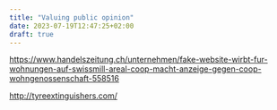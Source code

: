 ```yaml
---
title: "Valuing public opinion"
date: 2023-07-19T12:47:25+02:00
draft: true
---
```


https://www.handelszeitung.ch/unternehmen/fake-website-wirbt-fur-wohnungen-auf-swissmill-areal-coop-macht-anzeige-gegen-coop-wohngenossenschaft-558516

http://tyreextinguishers.com/
